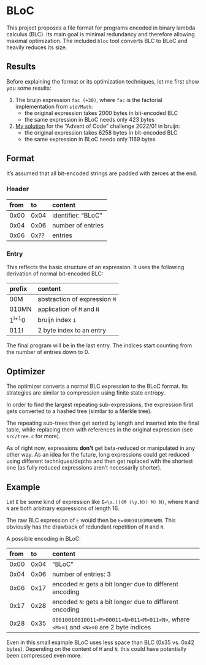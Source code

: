 # BLoC

This project proposes a file format for programs encoded in binary
lambda calculus (BLC). Its main goal is minimal redundancy and therefore
allowing maximal optimization. The included `bloc` tool converts BLC to
BLoC and heavily reduces its size.

## Results

Before explaining the format or its optimization techniques, let me
first show you some results:

1.  The bruijn expression `fac (+30)`, where `fac` is the factorial
    implementation from `std/Math`:
    - the original expression takes 2000 bytes in bit-encoded BLC
    - the same expression in BLoC needs only 423 bytes
2.  [My
    solution](https://github.com/marvinborner/bruijn/blob/main/samples/aoc/2022/01/solve.bruijn)
    for the “Advent of Code” challenge 2022/01 in bruijn:
    - the original expression takes 6258 bytes in bit-encoded BLC
    - the same expression in BLoC needs only 1169 bytes

## Format

It’s assumed that all bit-encoded strings are padded with zeroes at the
end.

### Header

| from | to   | content            |
|:-----|:-----|:-------------------|
| 0x00 | 0x04 | identifier: “BLoC” |
| 0x04 | 0x06 | number of entries  |
| 0x06 | 0x?? | entries            |

### Entry

This reflects the basic structure of an expression. It uses the
following derivation of normal bit-encoded BLC:

| prefix           | content                       |
|:-----------------|:------------------------------|
| 00M              | abstraction of expression `M` |
| 010MN            | application of `M` and `N`    |
| 1<sup>i+1</sup>0 | bruijn index `i`              |
| 011I             | 2 byte index to an entry      |

The final program will be in the last entry. The indices start counting
from the number of entries down to 0.

## Optimizer

The optimizer converts a normal BLC expression to the BLoC format. Its
strategies are similar to compression using finite state entropy.

In order to find the largest repeating sub-expressions, the expression
first gets converted to a hashed tree (similar to a Merkle tree).

The repeating sub-trees then get sorted by length and inserted into the
final table, while replacing them with references in the original
expression (see `src/tree.c` for more).

As of right now, expressions **don’t** get beta-reduced or manipulated
in any other way. As an idea for the future, long expressions could get
reduced using different techniques/depths and then get replaced with the
shortest one (as fully reduced expressions aren’t necessarily shorter).

## Example

Let `E` be some kind of expression like `E=\x.(((M (\y.N)) M) N)`, where
`M` and `N` are both arbitrary expressions of length 16.

The raw BLC expression of `E` would then be `E=00010101M00NMN`. This
obviously has the drawback of redundant repetition of `M` and `N`.

A possible encoding in BLoC:

| from | to   | content                                                                               |
|:-----|:-----|:--------------------------------------------------------------------------------------|
| 0x00 | 0x04 | “BLoC”                                                                                |
| 0x04 | 0x06 | number of entries: 3                                                                  |
| 0x06 | 0x17 | encoded `M`: gets a bit longer due to different encoding                              |
| 0x17 | 0x28 | encoded `N`: gets a bit longer due to different encoding                              |
| 0x28 | 0x35 | `00010010010011<M>00011<N>011<M>011<N>`, where `<M>=1` and `<N>=0` are 2 byte indices |

Even in this small example BLoC uses less space than BLC (0x35 vs. 0x42
bytes). Depending on the content of `M` and `N`, this could have
potentially been compressed even more.

